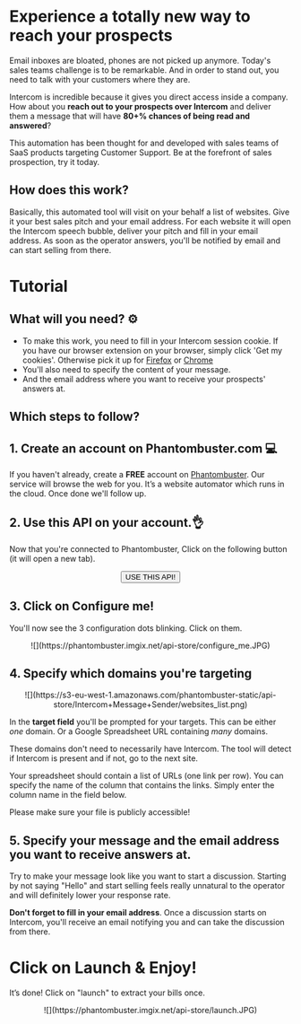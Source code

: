 # Experience a totally new way to reach your prospects

Email inboxes are bloated, phones are not picked up anymore. Today's sales teams challenge is to be remarkable. And in order to stand out, you need to talk with your customers where they are.

Intercom is incredible because it gives you direct access inside a company. How about you **reach out to your prospects over Intercom** and deliver them a message that will have **80+% chances of being read and answered**?

This automation has been thought for and developed with sales teams of SaaS products targeting Customer Support. Be at the forefront of sales prospection, try it today.

## How does this work?

Basically, this automated tool will visit on your behalf a list of websites. Give it your best sales pitch and your email address. For each website it will open the Intercom speech bubble, deliver your pitch and fill in your email address. As soon as the operator answers, you'll be notified by email and can start selling from there.

# Tutorial

## What will you need? ⚙️ 

- To make this work, you need to fill in your Intercom session cookie. If you have our browser extension on your browser, simply click 'Get my cookies'. Otherwise pick it up for [Firefox](https://addons.mozilla.org/fr/firefox/addon/phantombuster/) or [Chrome](https://chrome.google.com/webstore/detail/phantombuster/mdlnjfcpdiaclglfbdkbleiamdafilil)
- You'll also need to specify the content of your message.
- And the email address where you want to receive your prospects' answers at.

## Which steps to follow?

## 1. Create an account on Phantombuster.com 💻
If you haven't already, create a **FREE** account on [Phantombuster](https://phantombuster.com/register). Our service will browse the web for you. It’s a website automator which runs in the cloud. Once done we'll follow up.


## 2. Use this API on your account.👌
Now that you're connected to Phantombuster, Click on the following button (it will open a new tab).

<center><button type="button" class="btn btn-warning callToAction" onclick="useThisApi()">USE THIS API!</button></center>

## 3. Click on Configure me!
You'll now see the 3 configuration dots blinking. Click on them.

<center>![](https://phantombuster.imgix.net/api-store/configure_me.JPG)</center>


## 4. Specify which domains you're targeting

<center>![](https://s3-eu-west-1.amazonaws.com/phantombuster-static/api-store/Intercom+Message+Sender/websites_list.png)</center>

In the **target field** you'll be prompted for your targets. This can be either *one* domain. Or a Google Spreadsheet URL containing *many* domains.

These domains don't need to necessarily have Intercom. The tool will detect if Intercom is present and if not, go to the next site.

Your spreadsheet should contain a list of URLs (one link per row). You can specify the name of the column that contains the links. Simply enter the column name in the field below.

Please make sure your file is publicly accessible!

## 5. Specify your message and the email address you want to receive answers at.

Try to make your message look like you want to start a discussion. Starting by not saying "Hello" and start selling feels really unnatural to the operator and will definitely lower your response rate.

**Don't forget to fill in your email address**. Once a discussion starts on Intercom, you'll receive an email notifying you and can take the discussion from there.

# Click on Launch & Enjoy!
It’s done! Click on "launch" to extract your bills once.

<center>![](https://phantombuster.imgix.net/api-store/launch.JPG)</center>
